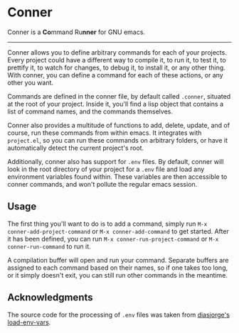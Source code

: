 # Conner

Conner is a **Co**mmand Ru**nner** for GNU emacs.

---

Conner allows you to define arbitrary commands for each of your
projects. Every project could have a different way to compile it, to
run it, to test it, to prettify it, to watch for changes, to debug it,
to install it, or any other thing. With conner, you can define a
command for each of these actions, or any other you want.

Commands are defined in the conner file, by default called `.conner`,
situated at the root of your project. Inside it, you'll find a lisp
object that contains a list of command names, and the commands
themselves.

Conner also provides a multitude of functions to add, delete, update,
and of course, run these commands from within emacs. It integrates
with `project.el`, so you can run these commands on arbitrary folders,
or have it automatically detect the current project's root.

Additionally, conner also has support for `.env` files. By default,
conner will look in the root directory of your project for a `.env`
file and load any environment variables found within. These variables
are then accessible to conner commands, and won't pollute the regular
emacs session.


## Usage

The first thing you'll want to do is to add a command, simply run `M-x
conner-add-project-command` or `M-x conner-add-command` to get
started. After it has been defined, you can run `M-x
conner-run-project-command` or `M-x conner-run-command` to run it.

A compilation buffer will open and run your command. Separate buffers
are assigned to each command based on their names, so if one takes too
long, or it simply doesn't exit, you can still run other commands in
the meantime.


## Acknowledgments

The source code for the processing of `.env` files was taken from
[diasjorge's load-env-vars](https://github.com/diasjorge/emacs-load-env-vars).
